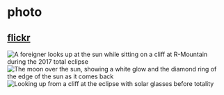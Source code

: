 # photo
## [flickr](https://www.flickr.com/photos/141182753@N08)
![A foreigner looks up at the sun while sitting on a cliff at R-Mountain during the 2017 total eclipse](https://farm5.staticflickr.com/4421/35906225214_cd5d05897b_z_d.jpg)
![The moon over the sun, showing a white glow and the diamond ring of the edge of the sun as it comes back](https://c1.staticflickr.com/5/4404/36693603556_9dc12e768b_z.jpg)
![Looking up from a cliff at the eclipse with solar glasses before totality](https://c1.staticflickr.com/5/4403/36740662065_43ee0c2f46_z.jpg)
<div class="video" src="https://raw.githubusercontent.com/zvakanaka/inspiration-is-inspiring/video/output.webm"></div>
